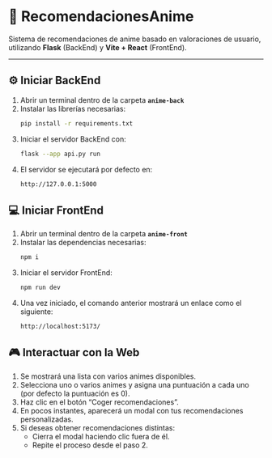 # 🎌 RecomendacionesAnime

Sistema de recomendaciones de anime basado en valoraciones de usuario, utilizando **Flask** (BackEnd) y **Vite + React** (FrontEnd).

---

## ⚙️ Iniciar BackEnd

1. Abrir un terminal dentro de la carpeta **`anime-back`**
2. Instalar las librerías necesarias:
   ```bash
   pip install -r requirements.txt
   ```
3. Iniciar el servidor BackEnd con:
   ```bash
   flask --app api.py run
   ```
4. El servidor se ejecutará por defecto en:
   ```bash
   http://127.0.0.1:5000
   ```

## 💻 Iniciar FrontEnd

1. Abrir un terminal dentro de la carpeta **`anime-front`**
2. Instalar las dependencias necesarias:
   ```bash
   npm i
   ```
3. Iniciar el servidor FrontEnd:
   ```bash
   npm run dev
   ```
4. Una vez iniciado, el comando anterior mostrará un enlace como el siguiente:
   ```bash
   http://localhost:5173/
   ```

## 🎮 Interactuar con la Web

1. Se mostrará una lista con varios animes disponibles.
2. Selecciona uno o varios animes y asigna una puntuación a cada uno (por defecto la puntuación es 0).
3. Haz clic en el botón “Coger recomendaciones”.
4. En pocos instantes, aparecerá un modal con tus recomendaciones personalizadas.
5. Si deseas obtener recomendaciones distintas:
   - Cierra el modal haciendo clic fuera de él.
   - Repite el proceso desde el paso 2.
